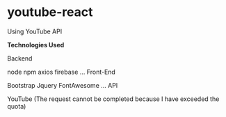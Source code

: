 # youtube-react

Using YouTube API

**Technologies Used**

Backend

node
npm
axios
firebase
...
Front-End

Bootstrap
Jquery
FontAwesome
...
API

YouTube (The request cannot be completed because I have exceeded the quota)
